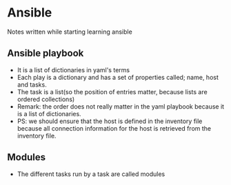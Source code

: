 # Ansible
Notes written while starting learning ansible

## Ansible playbook 
- It is a list of dictionaries in yaml's terms
- Each play is a dictionary and has a set of properties called; name, host and tasks.
- The task is a list(so the position of entries matter, because lists are ordered collections)
- Remark: the order does not really matter in the yaml playbook because it is a list of dictionaries.
- PS: we should ensure that the host is defined in the inventory file because all connection information for the host is retrieved from the inventory file.

## Modules 
- The different tasks run by a task are called modules
